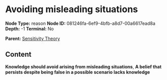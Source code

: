 # Avoiding misleading situations

**Node Type:** reason
**Node ID:** 081246fa-6ef9-4bfb-a8d7-00a6617ead8a
**Depth:** -1
**Terminal:** No

**Parent:** [Sensitivity Theory](sensitivity-theory.md)

## Content

**Knowledge should avoid arising from misleading situations**, **A belief that persists despite being false in a possible scenario lacks knowledge**
